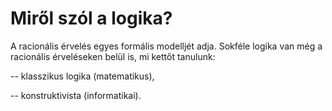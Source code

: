 # Miről szól a logika?

A racionális érvelés egyes formális modelljét adja. Sokféle logika van még a racionális érveléseken belül is, mi kettőt tanulunk:

-- klasszikus logika (matematikus),

-- konstruktivista (informatikai). 
